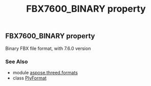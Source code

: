 ﻿---
title: FBX7600_BINARY property
second_title: Aspose.3D for Python via .NET API References
description: 
type: docs
weight: 270
url: /python-net/aspose.threed.formats/plyformat/fbx7600_binary/
is_root: false
---

## FBX7600_BINARY property


Binary FBX file format, with 7.6.0 version

### See Also
* module [aspose.threed.formats](../../)
* class [PlyFormat](/3d/python-net/aspose.threed.formats/plyformat)
